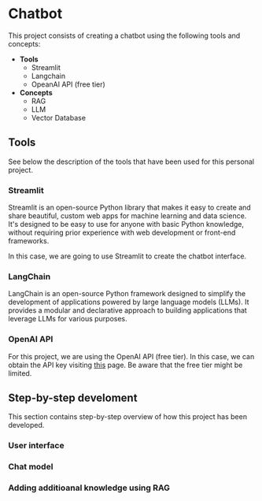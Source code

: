 # Chatbot

This project consists of creating a chatbot using the following tools and concepts:
* **Tools**
  * Streamlit
  * Langchain
  * OpeanAI API (free tier)
* **Concepts**
  * RAG
  * LLM
  * Vector Database

## Tools

See below the description of the tools that have been used for this personal project.

### Streamlit

Streamlit is an open-source Python library that makes it easy to create and share beautiful, custom web apps for machine learning and data science. It's designed to be easy to use for anyone with basic Python knowledge, without requiring prior experience with web development or front-end frameworks.

In this case, we are going to use Streamlit to create the chatbot interface.


### LangChain

LangChain is an open-source Python framework designed to simplify the development of applications powered by large language models (LLMs). It provides a modular and declarative approach to building applications that leverage LLMs for various purposes.

### OpenAI API

For this project, we are using the OpenAI API (free tier). In this case, we can obtain the API key visiting [this](https://platform.openai.com/docs/overview) page. Be aware that the free tier might be limited.

## Step-by-step develoment

This section contains step-by-step overview of how this project has been developed.

### User interface

### Chat model

### Adding additioanal knowledge using RAG
